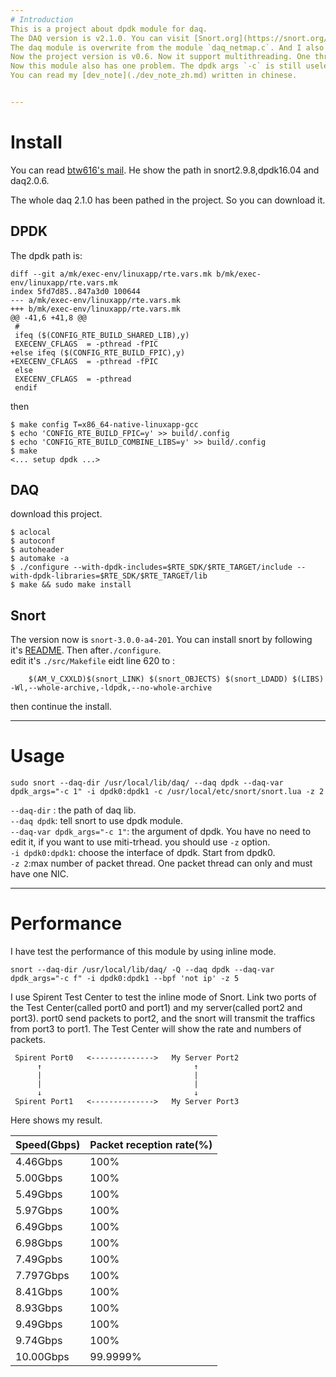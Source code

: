 ```yaml
---
# Introduction
This is a project about dpdk module for daq.  
The DAQ version is v2.1.0. You can visit [Snort.org](https://snort.org/downloads/#snort-3.0) to download the origin version about daq and snort++.  
The daq module is overwrite from the module `daq_netmap.c`. And I also refer to [btw616's project](https://github.com/btw616/daq-dpdk) and [his mail](https://sourceforge.net/p/snort/mailman/message/35162409/) for how to use the new daq module in snort.  
Now the project version is v0.6. Now it support multithreading. One thread can only get packets from one port. I will test this module after my summer vacation because I don't have another computer to generate big flow now.
Now this module also has one problem. The dpdk args `-c` is still useless as the main controllor of thread is snort not daq. I'll try to slove this problem.
You can read my [dev_note](./dev_note_zh.md) written in chinese.


---
```

# Install

You can read [btw616's mail](https://sourceforge.net/p/snort/mailman/message/35162409/). He show the path in snort2.9.8,dpdk16.04 and daq2.0.6.

The whole daq 2.1.0 has been pathed in the project. So you can download it.
## DPDK 
The dpdk path is:
```
diff --git a/mk/exec-env/linuxapp/rte.vars.mk b/mk/exec-env/linuxapp/rte.vars.mk
index 5fd7d85..847a3d0 100644
--- a/mk/exec-env/linuxapp/rte.vars.mk
+++ b/mk/exec-env/linuxapp/rte.vars.mk
@@ -41,6 +41,8 @@
 #
 ifeq ($(CONFIG_RTE_BUILD_SHARED_LIB),y)
 EXECENV_CFLAGS  = -pthread -fPIC
+else ifeq ($(CONFIG_RTE_BUILD_FPIC),y)
+EXECENV_CFLAGS  = -pthread -fPIC
 else
 EXECENV_CFLAGS  = -pthread
 endif
```

then 
```shell
$ make config T=x86_64-native-linuxapp-gcc
$ echo 'CONFIG_RTE_BUILD_FPIC=y' >> build/.config
$ echo 'CONFIG_RTE_BUILD_COMBINE_LIBS=y' >> build/.config
$ make
<... setup dpdk ...>
```
## DAQ
download this project.
```
$ aclocal
$ autoconf
$ autoheader
$ automake -a
$ ./configure --with-dpdk-includes=$RTE_SDK/$RTE_TARGET/include --with-dpdk-libraries=$RTE_SDK/$RTE_TARGET/lib
$ make && sudo make install
```

## Snort
The version now is `snort-3.0.0-a4-201`.
You can install snort by following it's [README](https://github.com/snortadmin/snort3/blob/master/README.md).
Then after`./configure`.  
edit it's `./src/Makefile`
eidt line 620 to :
```
	$(AM_V_CXXLD)$(snort_LINK) $(snort_OBJECTS) $(snort_LDADD) $(LIBS) -Wl,--whole-archive,-ldpdk,--no-whole-archive
```

then continue the install.

---
# Usage
```
sudo snort --daq-dir /usr/local/lib/daq/ --daq dpdk --daq-var dpdk_args="-c 1" -i dpdk0:dpdk1 -c /usr/local/etc/snort/snort.lua -z 2
```
`--daq-dir` : the path of daq lib.  
`--daq dpdk`: tell snort to use dpdk module.  
`--daq-var dpdk_args="-c 1"`: the argument of dpdk. You have no need to edit it, if you want to use miti-trhead. you should use `-z` option.  
`-i dpdk0:dpdk1`: choose the interface of dpdk. Start from dpdk0.  
`-z 2`:max number of packet thread. One packet thread can only and must have one NIC.  

---
# Performance

I have test the performance of this module by using inline mode.
```
snort --daq-dir /usr/local/lib/daq/ -Q --daq dpdk --daq-var dpdk_args="-c f" -i dpdk0:dpdk1 --bpf 'not ip' -z 5
```

I use Spirent Test Center to test the inline mode of Snort. Link two ports of the Test Center(called port0 and port1) and my server(called port2 and port3).
port0 send packets to port2, and the snort will transmit the traffics from port3 to port1. The Test Center will show the rate and numbers of packets.


```
 Spirent Port0   <-------------->   My Server Port2
	  ↑                                  ↑
	  |                                  |
	  |                                  |
	  ↓                                  ↓
 Spirent Port1   <-------------->   My Server Port3
```

Here shows my result.

Speed(Gbps)|Packet reception rate(%)
---|---
4.46Gbps|100%
5.00Gbps|100%
5.49Gbps|100%
5.97Gbps|100%
6.49Gbps|100%
6.98Gbps|100%
7.49Gpbs|100%
7.797Gbps|100%
8.41Gbps|100%
8.93Gbps|100%
9.49Gbps|100%
9.74Gbps|100%
10.00Gbps|99.9999%
